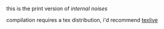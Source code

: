 this is the print version of *internal noises*

compilation requires a tex distribution, i'd recommend [texlive](https://www.tug.org/texlive/)

